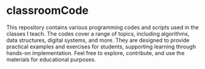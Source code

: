 # classroomCode

This repository contains various programming codes and scripts used in the classes I teach. The codes cover a range of topics, including algorithms, data structures, digital systems, and more. They are designed to provide practical examples and exercises for students, supporting learning through hands-on implementation. Feel free to explore, contribute, and use the materials for educational purposes.
